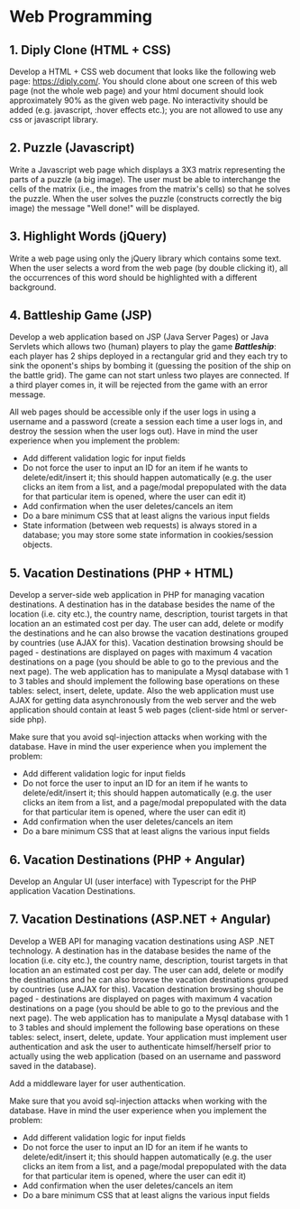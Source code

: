# Web Programming

## 1. Diply Clone (HTML + CSS)

Develop a HTML + CSS web document that looks like the following web page: https://diply.com/. You should clone about one screen of this web page (not the whole web page) and your html document should look approximately 90% as the given web page. No interactivity should be added (e.g. javascript, :hover effects etc.); you are not allowed to use any css or javascript library.

## 2. Puzzle (Javascript)

Write a Javascript web page which displays a 3X3 matrix representing the parts of a puzzle (a big image). The user must be able to interchange the cells of the matrix (i.e., the images from the matrix's cells) so that he solves the puzzle. When the user solves the puzzle (constructs correctly the big image) the message "Well done!" will be displayed.

## 3. Highlight Words (jQuery)

Write a web page using only the jQuery library which contains some text. When the user selects a word from the web page (by double clicking it), all the occurrences of this word should be highlighted with a different background.

## 4. Battleship Game (JSP)

Develop a web application based on JSP (Java Server Pages) or Java Servlets which allows two (human) players to play the game **_Battleship_**: each player has 2 ships deployed in a rectangular grid and they each try to sink the oponent's ships by bombing it (guessing the position of the ship on the battle grid). The game can not start unless two playes are connected. If a third player comes in, it will be rejected from the game with an error message.

All web pages should be accessible only if the user logs in using a username and a password (create a session each time a user logs in, and destroy the session when the user logs out). Have in mind the user experience when you implement the problem:

-   Add different validation logic for input fields
-   Do not force the user to input an ID for an item if he wants to delete/edit/insert it; this should happen automatically (e.g. the user clicks an item from a list, and a page/modal prepopulated with the data for that particular item is opened, where the user can edit it)
-   Add confirmation when the user deletes/cancels an item
-   Do a bare minimum CSS that at least aligns the various input fields
-   State information (between web requests) is always stored in a database; you may store some state information in cookies/session objects.

## 5. Vacation Destinations (PHP + HTML)

Develop a server-side web application in PHP for managing vacation destinations. A destination has in the database besides the name of the location (i.e. city etc.), the country name, description, tourist targets in that location an an estimated cost per day. The user can add, delete or modify the destinations and he can also browse the vacation destinations grouped by countries (use AJAX for this). Vacation destination browsing should be paged - destinations are displayed on pages with maximum 4 vacation destinations on a page (you should be able to go to the previous and the next page). The web application has to manipulate a Mysql database with 1 to 3 tables and should implement the following base operations on these tables: select, insert, delete, update. Also the web application must use AJAX for getting data asynchronously from the web server and the web application should contain at least 5 web pages (client-side html or server-side php).

Make sure that you avoid sql-injection attacks when working with the database.
Have in mind the user experience when you implement the problem:

-   Add different validation logic for input fields
-   Do not force the user to input an ID for an item if he wants to delete/edit/insert it; this should happen automatically (e.g. the user clicks an item from a list, and a page/modal prepopulated with the data for that particular item is opened, where the user can edit it)
-   Add confirmation when the user deletes/cancels an item
-   Do a bare minimum CSS that at least aligns the various input fields

## 6. Vacation Destinations (PHP + Angular)

Develop an Angular UI (user interface) with Typescript for the PHP application Vacation Destinations.

## 7. Vacation Destinations (ASP.NET + Angular)

Develop a WEB API for managing vacation destinations using ASP .NET technology. A destination has in the database besides the name of the location (i.e. city etc.), the country name, description, tourist targets in that location an an estimated cost per day. The user can add, delete or modify the destinations and he can also browse the vacation destinations grouped by countries (use AJAX for this). Vacation destination browsing should be paged - destinations are displayed on pages with maximum 4 vacation destinations on a page (you should be able to go to the previous and the next page). The web application has to manipulate a Mysql database with 1 to 3 tables and should implement the following base operations on these tables: select, insert, delete, update. Your application must implement user authentication and ask the user to authenticate himself/herself prior to actually using the web application (based on an username and password saved in the database).

Add a middleware layer for user authentication.

Make sure that you avoid sql-injection attacks when working with the database.
Have in mind the user experience when you implement the problem:

-   Add different validation logic for input fields
-   Do not force the user to input an ID for an item if he wants to delete/edit/insert it; this should happen automatically (e.g. the user clicks an item from a list, and a page/modal prepopulated with the data for that particular item is opened, where the user can edit it)
-   Add confirmation when the user deletes/cancels an item
-   Do a bare minimum CSS that at least aligns the various input fields
